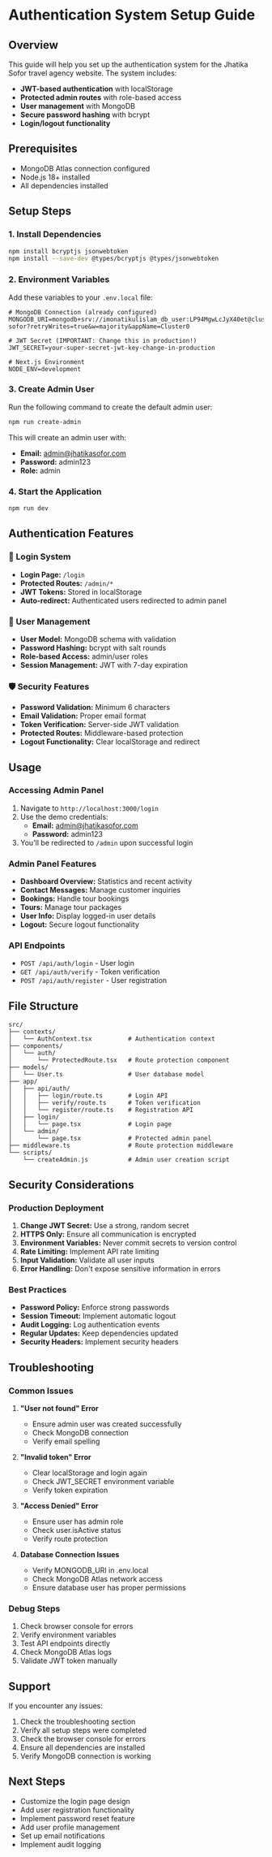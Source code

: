 # Authentication System Setup Guide

## Overview
This guide will help you set up the authentication system for the Jhatika Sofor travel agency website. The system includes:

- **JWT-based authentication** with localStorage
- **Protected admin routes** with role-based access
- **User management** with MongoDB
- **Secure password hashing** with bcrypt
- **Login/logout functionality**

## Prerequisites
- MongoDB Atlas connection configured
- Node.js 18+ installed
- All dependencies installed

## Setup Steps

### 1. Install Dependencies
```bash
npm install bcryptjs jsonwebtoken
npm install --save-dev @types/bcryptjs @types/jsonwebtoken
```

### 2. Environment Variables
Add these variables to your `.env.local` file:

```env
# MongoDB Connection (already configured)
MONGODB_URI=mongodb+srv://imonatikulislam_db_user:LP94MgwLcJyX40et@cluster0.8dnnvij.mongodb.net/jhatika-sofor?retryWrites=true&w=majority&appName=Cluster0

# JWT Secret (IMPORTANT: Change this in production!)
JWT_SECRET=your-super-secret-jwt-key-change-in-production

# Next.js Environment
NODE_ENV=development
```

### 3. Create Admin User
Run the following command to create the default admin user:

```bash
npm run create-admin
```

This will create an admin user with:
- **Email:** admin@jhatikasofor.com
- **Password:** admin123
- **Role:** admin

### 4. Start the Application
```bash
npm run dev
```

## Authentication Features

### 🔐 Login System
- **Login Page:** `/login`
- **Protected Routes:** `/admin/*`
- **JWT Tokens:** Stored in localStorage
- **Auto-redirect:** Authenticated users redirected to admin panel

### 👤 User Management
- **User Model:** MongoDB schema with validation
- **Password Hashing:** bcrypt with salt rounds
- **Role-based Access:** admin/user roles
- **Session Management:** JWT with 7-day expiration

### 🛡️ Security Features
- **Password Validation:** Minimum 6 characters
- **Email Validation:** Proper email format
- **Token Verification:** Server-side JWT validation
- **Protected Routes:** Middleware-based protection
- **Logout Functionality:** Clear localStorage and redirect

## Usage

### Accessing Admin Panel
1. Navigate to `http://localhost:3000/login`
2. Use the demo credentials:
   - **Email:** admin@jhatikasofor.com
   - **Password:** admin123
3. You'll be redirected to `/admin` upon successful login

### Admin Panel Features
- **Dashboard Overview:** Statistics and recent activity
- **Contact Messages:** Manage customer inquiries
- **Bookings:** Handle tour bookings
- **Tours:** Manage tour packages
- **User Info:** Display logged-in user details
- **Logout:** Secure logout functionality

### API Endpoints
- `POST /api/auth/login` - User login
- `GET /api/auth/verify` - Token verification
- `POST /api/auth/register` - User registration

## File Structure
```
src/
├── contexts/
│   └── AuthContext.tsx          # Authentication context
├── components/
│   └── auth/
│       └── ProtectedRoute.tsx   # Route protection component
├── models/
│   └── User.ts                  # User database model
├── app/
│   ├── api/auth/
│   │   ├── login/route.ts       # Login API
│   │   ├── verify/route.ts      # Token verification
│   │   └── register/route.ts    # Registration API
│   ├── login/
│   │   └── page.tsx             # Login page
│   └── admin/
│       └── page.tsx             # Protected admin panel
├── middleware.ts                # Route protection middleware
└── scripts/
    └── createAdmin.js           # Admin user creation script
```

## Security Considerations

### Production Deployment
1. **Change JWT Secret:** Use a strong, random secret
2. **HTTPS Only:** Ensure all communication is encrypted
3. **Environment Variables:** Never commit secrets to version control
4. **Rate Limiting:** Implement API rate limiting
5. **Input Validation:** Validate all user inputs
6. **Error Handling:** Don't expose sensitive information in errors

### Best Practices
- **Password Policy:** Enforce strong passwords
- **Session Timeout:** Implement automatic logout
- **Audit Logging:** Log authentication events
- **Regular Updates:** Keep dependencies updated
- **Security Headers:** Implement security headers

## Troubleshooting

### Common Issues

1. **"User not found" Error**
   - Ensure admin user was created successfully
   - Check MongoDB connection
   - Verify email spelling

2. **"Invalid token" Error**
   - Clear localStorage and login again
   - Check JWT_SECRET environment variable
   - Verify token expiration

3. **"Access Denied" Error**
   - Ensure user has admin role
   - Check user.isActive status
   - Verify route protection

4. **Database Connection Issues**
   - Verify MONGODB_URI in .env.local
   - Check MongoDB Atlas network access
   - Ensure database user has proper permissions

### Debug Steps
1. Check browser console for errors
2. Verify environment variables
3. Test API endpoints directly
4. Check MongoDB Atlas logs
5. Validate JWT token manually

## Support
If you encounter any issues:
1. Check the troubleshooting section
2. Verify all setup steps were completed
3. Check the browser console for errors
4. Ensure all dependencies are installed
5. Verify MongoDB connection is working

## Next Steps
- Customize the login page design
- Add user registration functionality
- Implement password reset feature
- Add user profile management
- Set up email notifications
- Implement audit logging
